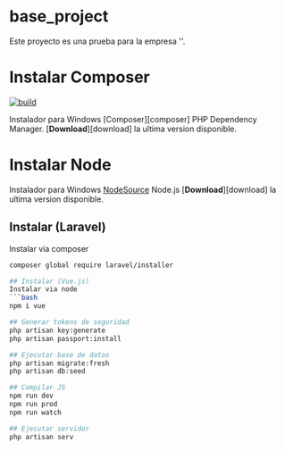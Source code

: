 # base_project
Este proyecto es una prueba para la empresa ''.
# Instalar Composer

[![build](https://github.com/composer/windows-setup/workflows/build/badge.svg)](https://github.com/composer/windows-setup/actions)

Instalador para Windows [Composer][composer] PHP Dependency Manager. [**Download**][download] la ultima version disponible.


# Instalar Node

Instalador para Windows [NodeSource](https://nodesource.com) Node.js [**Download**][download]  la ultima version disponible.

## Instalar (Laravel)
Instalar via composer
```bash
composer global require laravel/installer

## Instalar (Vue.js)
Instalar via node
```bash
npm i vue

## Generar tokens de seguridad
php artisan key:generate
php artisan passport:install

## Ejecutar base de datos 
php artisan migrate:fresh
php artisan db:seed

## Compilar JS
npm run dev
npm run prod
npm run watch 

## Ejecutar servidor
php artisan serv
